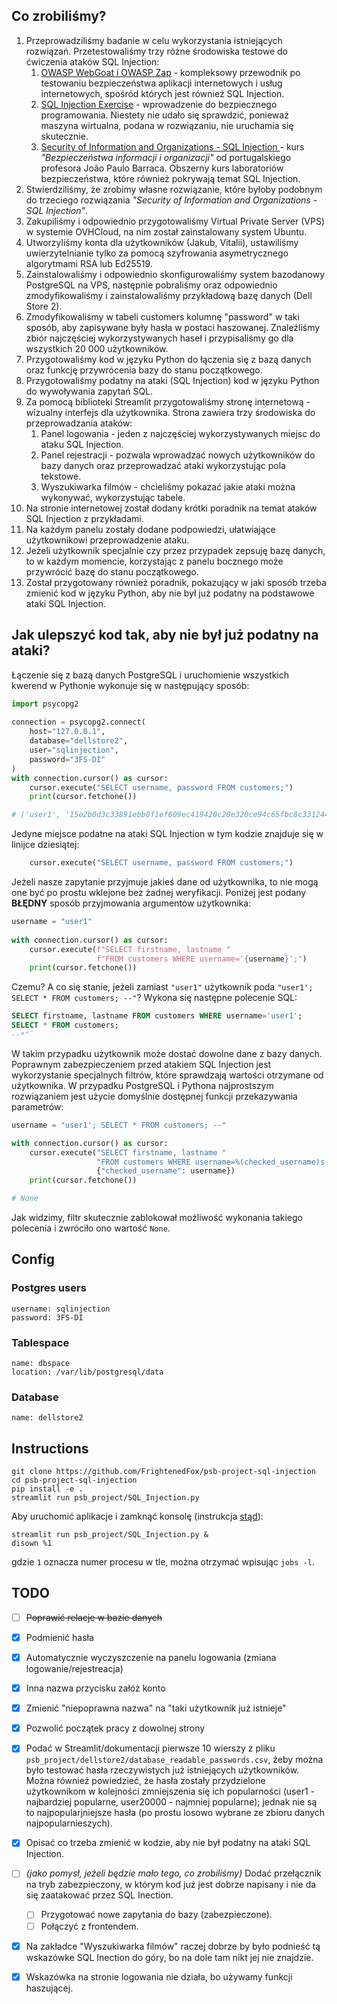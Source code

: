
## Co zrobiliśmy? 
1. Przeprowadziliśmy badanie w celu wykorzystania istniejących rozwiązań. Przetestowaliśmy trzy różne środowiska testowe do ćwiczenia ataków SQL Injection: 
	1. [OWASP WebGoat i OWASP Zap](https://thehackerish.com/sql-injection-examples-for-practice/) -  kompleksowy przewodnik po testowaniu bezpieczeństwa aplikacji internetowych i usług internetowych, spośród których jest również SQL Injection.
	2. [SQL Injection Exercise](https://research.cs.wisc.edu/mist/SoftwareSecurityCourse/Exercises/3.8.1_SQL_Injection_Exercise.html) - wprowadzenie do bezpiecznego programowania. Niestety nie udało się sprawdzić, ponieważ maszyna wirtualna, podana w rozwiązaniu, nie uruchamia się skutecznie. 
	3. [Security of Information and Organizations - SQL Injection ](http://sweet.ua.pt/jpbarraca/course/sio-2122/lab-sql-injection/) - kurs *"Bezpieczeństwa informacji i organizacji"* od portugalskiego profesora João Paulo Barraca. Obszerny kurs laboratoriów bezpieczeństwa, które również pokrywają temat SQL Injection.
2. Stwierdziliśmy, że zrobimy własne rozwiązanie, które byłoby podobnym do trzeciego rozwiązania *"Security of Information and Organizations - SQL Injection"*.
3. Zakupiliśmy i odpowiednio przygotowaliśmy Virtual Private Server (VPS) w systemie OVHCloud, na nim został zainstalowany system Ubuntu. 
4. Utworzyliśmy konta dla użytkowników (Jakub, Vitalii), ustawiliśmy uwierzytelnianie tylko za pomocą szyfrowania asymetrycznego algorytmami RSA lub Ed25519. 
5. Zainstalowaliśmy i odpowiednio skonfigurowaliśmy system bazodanowy PostgreSQL na VPS, następnie pobraliśmy oraz odpowiednio zmodyfikowaliśmy i zainstalowaliśmy przykładową bazę danych (Dell Store 2). 
6. Zmodyfikowaliśmy w tabeli customers kolumnę "password" w taki sposób, aby zapisywane były hasła w postaci haszowanej. Znaleźliśmy zbiór najczęściej wykorzystywanych haseł i przypisaliśmy go dla wszystkich 20 000 użytkowników.
7. Przygotowaliśmy kod w języku Python do łączenia się z bazą danych oraz funkcję przywrócenia bazy do stanu początkowego.
8. Przygotowaliśmy podatny na ataki (SQL Injection) kod w języku Python do wywoływania zapytań SQL.
9. Za pomocą biblioteki Streamlit przygotowaliśmy stronę internetową - wizualny interfejs dla użytkownika. Strona zawiera trzy środowiska do przeprowadzania ataków: 
	1. Panel logowania - jeden z najczęściej wykorzystywanych miejsc do ataku SQL Injection.
	2. Panel rejestracji - pozwala wprowadzać nowych użytkowników do bazy danych oraz  przeprowadzać ataki wykorzystując pola tekstowe.
	3. Wyszukiwarka filmów - chcieliśmy pokazać jakie ataki można wykonywać, wykorzystując tabele.
10. Na stronie internetowej został dodany krótki poradnik na temat ataków SQL Injection z przykładami. 
11. Na każdym panelu zostały dodane podpowiedzi, ułatwiające użytkownikowi przeprowadzenie ataku.
12. Jeżeli użytkownik specjalnie czy przez przypadek zepsuję bazę danych, to w każdym momencie, korzystając z panelu bocznego może przywrócić bazę do stanu początkowego.
13. Został przygotowany również poradnik, pokazujący w jaki sposób trzeba zmienić kod w języku Python, aby nie był już podatny na podstawowe ataki SQL Injection.



## Jak ulepszyć kod tak, aby nie był już podatny na ataki? 
Łączenie się z bazą danych PostgreSQL i uruchomienie wszystkich kwerend w Pythonie wykonuje się w następujący sposób: 
```python
import psycopg2  
  
connection = psycopg2.connect(  
    host="127.0.0.1",  
    database="dellstore2",  
    user="sqlinjection",  
    password="3FS-DI"  
)  
with connection.cursor() as cursor:  
    cursor.execute("SELECT username, password FROM customers;")  
    print(cursor.fetchone())

# ('user1', '15e2b0d3c33891ebb0f1ef609ec419420c20e320ce94c65fbc8c3312448eb225')
```
Jedyne miejsce podatne na ataki SQL Injection w tym kodzie znajduje się w linijce dziesiątej: 
```python
	cursor.execute("SELECT username, password FROM customers;")  
```
Jeżeli nasze zapytanie przyjmuje jakieś dane od użytkownika, to nie mogą one być po prostu wklejone bez żadnej weryfikacji. Poniżej jest podany **BŁĘDNY** sposób przyjmowania argumentów użytkownika: 
```python
username = "user1"  
  
with connection.cursor() as cursor:  
    cursor.execute(f"SELECT firstname, lastname "  
                   f"FROM customers WHERE username='{username}';")  
    print(cursor.fetchone())
```
Czemu? A co się stanie, jeżeli zamiast `"user1"` użytkownik poda `"user1'; SELECT * FROM customers; --"`?  Wykona się następne polecenie SQL: 
```SQL
SELECT firstname, lastname FROM customers WHERE username='user1'; 
SELECT * FROM customers; 
--*"`
```
W takim przypadku użytkownik może dostać dowolne dane z bazy danych. Poprawnym zabezpieczeniem przed atakiem SQL Injection jest wykorzystanie specjalnych filtrów, które sprawdzają wartości otrzymane od użytkownika. W przypadku PostgreSQL i Pythona najprostszym rozwiązaniem jest użycie domyślnie dostępnej funkcji przekazywania parametrów: 
```python
username = "user1'; SELECT * FROM customers; --"

with connection.cursor() as cursor:  
    cursor.execute("SELECT firstname, lastname "  
                   "FROM customers WHERE username=%(checked_username)s;",  
                   {"checked_username": username})  
    print(cursor.fetchone())

# None
```
Jak widzimy, filtr skutecznie zablokował możliwość wykonania takiego polecenia i zwróciło ono wartość `None`. 


## Config
### Postgres users
```
username: sqlinjection
password: 3FS-DI
```
### Tablespace
```
name: dbspace
location: /var/lib/postgresql/data
```
### Database
```
name: dellstore2
```



## Instructions
```
git clone https://github.com/FrightenedFox/psb-project-sql-injection
cd psb-project-sql-injection
pip install -e .
streamlit run psb_project/SQL_Injection.py
```
Aby uruchomić aplikacje i zamknąć konsolę (instrukcja [stąd](https://linuxize.com/post/how-to-run-linux-commands-in-background/)): 
```
streamlit run psb_project/SQL_Injection.py &
disown %1
```
gdzie `1`  oznacza numer procesu w tle, można otrzymać wpisując `jobs -l`.




## TODO
- [ ] ~~Poprawić relacje w bazie danych~~
- [x] Podmienić hasła
- [x] Automatycznie wyczyszczenie na panelu logowania (zmiana logowanie/rejestreacja)
- [x] Inna nazwa przycisku załóż konto
- [x] Zmienić "niepoprawna nazwa" na "taki użytkownik już istnieje"
- [x] Pozwolić początek pracy z dowolnej strony
- [x] Podać w Streamlit/dokumentacji pierwsze 10 wierszy z pliku `psb_project/dellstore2/database_readable_passwords.csv`, żeby można było testować hasła rzeczywistych już istniejących użytkowników. Można również powiedzieć, że hasła zostały przydzielone użytkownikom w kolejności zmniejszenia się ich popularności (user1 - najbardziej popularne, user20000 - najmniej popularne); jednak nie są to najpopularjniejsze hasła (po prostu losowo wybrane ze zbioru danych najpopularnieszych). 
- [x] Opisać co trzeba zmienić w kodzie, aby nie był podatny na ataki SQL Injection.
- [ ] *(jako pomysł, jeżeli będzie mało tego, co zrobiliśmy)* Dodać przełącznik na tryb zabezpieczony, w którym kod już jest dobrze napisany i nie da się zaatakować przez SQL Inection.
	- [ ] Przygotować nowe zapytania do bazy (zabezpieczone).
	- [ ] Połączyć z frontendem.
- [x] Na zakładce "Wyszukiwarka filmów" raczej dobrze by było podnieść tą wskazówke SQL Inection do góry, bo na dole tam nikt jej nie znajdzie.
- [x] Wskazówka na stronie logowania nie działa, bo używamy funkcji haszującej.

